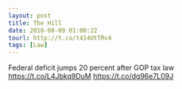 ```yaml
---
layout: post
title: The Hill
date: 2018-08-09 01:00:22
tourl: http://t.co/t414UtTRv4
tags: [Law]
---
```

Federal deficit jumps 20 percent after GOP tax law https://t.co/L4Jbkq9DuM https://t.co/dg96e7L09J
